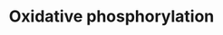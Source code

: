 ---
annotations:
- type: Pathway Ontology
  value: oxidative phosphorylation pathway
authors:
- MaintBot
- Ddigles
- Mkutmon
description: ''
last-edited: 2019-09-17
organisms:
- Mus musculus
redirect_from:
- /index.php/Pathway:WP1248
- /instance/WP1248
schema-jsonld:
- '@context': https://schema.org/
  '@id': https://wikipathways.github.io/pathways/WP1248.html
  '@type': Dataset
  creator:
    '@type': Organization
    name: WikiPathways
  description: ''
  keywords:
  - Ndufv3
  - Ndufs3
  - ND5
  - FASN2A
  - Ndufc2
  - ND4L
  - Ndufb2
  - Atp5g1
  - Ndufb7
  - Ndufa4l2
  - Ndufa9
  - Atp5e
  - ND3
  - Ndufv1
  - Atp5k
  - Ndufa6
  - Ndufs5
  - mt-Atp6
  - Ndufs4
  - Atp5d
  - Ndufs1
  - Ndufb8
  - NAD
  - Ndufb6
  - Atp5h
  - Ndufa7
  - Atp5a1
  - ATP
  - Atp5b
  - Ndufb10
  - Ndufa3
  - Ndufs8
  - Atp5s
  - Atp6ap2
  - Ndufs7
  - Atp5g3
  - Ndufa4
  - Atp5o
  - ADP
  - Atp5f1
  - Atp6ap1
  - Ndufa5
  - ND2
  - CI-SGDH
  - NADH
  - Atp5j2
  - Atp5l
  - Ndufa10
  - B15
  - Ndufc1
  - ND1
  - Ndufs6
  - Ndufs2
  - Hydrogen
  - Ndufv2
  - LOC727762
  - mt-Atp8
  - Ndufb9
  - Gzmb
  - Ndufa2
  - Atp5j
  - ND6
  - Ndufa11
  - Ndufa8
  - ND4
  - Ndufb5
  - Atp5g2
  - ATP6
  license: CC0
  name: Oxidative phosphorylation
seo: CreativeWork
title: Oxidative phosphorylation
wpid: WP1248
---